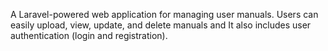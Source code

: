 A Laravel-powered web application for managing user manuals. Users can easily upload, view, update, and delete manuals and It also includes user authentication (login and registration).
